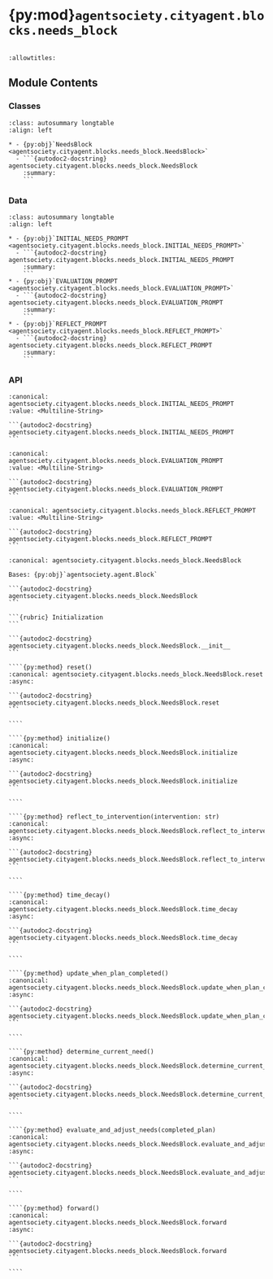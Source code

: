 # {py:mod}`agentsociety.cityagent.blocks.needs_block`

```{py:module} agentsociety.cityagent.blocks.needs_block
```

```{autodoc2-docstring} agentsociety.cityagent.blocks.needs_block
:allowtitles:
```

## Module Contents

### Classes

````{list-table}
:class: autosummary longtable
:align: left

* - {py:obj}`NeedsBlock <agentsociety.cityagent.blocks.needs_block.NeedsBlock>`
  - ```{autodoc2-docstring} agentsociety.cityagent.blocks.needs_block.NeedsBlock
    :summary:
    ```
````

### Data

````{list-table}
:class: autosummary longtable
:align: left

* - {py:obj}`INITIAL_NEEDS_PROMPT <agentsociety.cityagent.blocks.needs_block.INITIAL_NEEDS_PROMPT>`
  - ```{autodoc2-docstring} agentsociety.cityagent.blocks.needs_block.INITIAL_NEEDS_PROMPT
    :summary:
    ```
* - {py:obj}`EVALUATION_PROMPT <agentsociety.cityagent.blocks.needs_block.EVALUATION_PROMPT>`
  - ```{autodoc2-docstring} agentsociety.cityagent.blocks.needs_block.EVALUATION_PROMPT
    :summary:
    ```
* - {py:obj}`REFLECT_PROMPT <agentsociety.cityagent.blocks.needs_block.REFLECT_PROMPT>`
  - ```{autodoc2-docstring} agentsociety.cityagent.blocks.needs_block.REFLECT_PROMPT
    :summary:
    ```
````

### API

````{py:data} INITIAL_NEEDS_PROMPT
:canonical: agentsociety.cityagent.blocks.needs_block.INITIAL_NEEDS_PROMPT
:value: <Multiline-String>

```{autodoc2-docstring} agentsociety.cityagent.blocks.needs_block.INITIAL_NEEDS_PROMPT
```

````

````{py:data} EVALUATION_PROMPT
:canonical: agentsociety.cityagent.blocks.needs_block.EVALUATION_PROMPT
:value: <Multiline-String>

```{autodoc2-docstring} agentsociety.cityagent.blocks.needs_block.EVALUATION_PROMPT
```

````

````{py:data} REFLECT_PROMPT
:canonical: agentsociety.cityagent.blocks.needs_block.REFLECT_PROMPT
:value: <Multiline-String>

```{autodoc2-docstring} agentsociety.cityagent.blocks.needs_block.REFLECT_PROMPT
```

````

`````{py:class} NeedsBlock(llm: agentsociety.llm.LLM, environment: agentsociety.environment.Environment, memory: agentsociety.memory.Memory)
:canonical: agentsociety.cityagent.blocks.needs_block.NeedsBlock

Bases: {py:obj}`agentsociety.agent.Block`

```{autodoc2-docstring} agentsociety.cityagent.blocks.needs_block.NeedsBlock
```

```{rubric} Initialization
```

```{autodoc2-docstring} agentsociety.cityagent.blocks.needs_block.NeedsBlock.__init__
```

````{py:method} reset()
:canonical: agentsociety.cityagent.blocks.needs_block.NeedsBlock.reset
:async:

```{autodoc2-docstring} agentsociety.cityagent.blocks.needs_block.NeedsBlock.reset
```

````

````{py:method} initialize()
:canonical: agentsociety.cityagent.blocks.needs_block.NeedsBlock.initialize
:async:

```{autodoc2-docstring} agentsociety.cityagent.blocks.needs_block.NeedsBlock.initialize
```

````

````{py:method} reflect_to_intervention(intervention: str)
:canonical: agentsociety.cityagent.blocks.needs_block.NeedsBlock.reflect_to_intervention
:async:

```{autodoc2-docstring} agentsociety.cityagent.blocks.needs_block.NeedsBlock.reflect_to_intervention
```

````

````{py:method} time_decay()
:canonical: agentsociety.cityagent.blocks.needs_block.NeedsBlock.time_decay
:async:

```{autodoc2-docstring} agentsociety.cityagent.blocks.needs_block.NeedsBlock.time_decay
```

````

````{py:method} update_when_plan_completed()
:canonical: agentsociety.cityagent.blocks.needs_block.NeedsBlock.update_when_plan_completed
:async:

```{autodoc2-docstring} agentsociety.cityagent.blocks.needs_block.NeedsBlock.update_when_plan_completed
```

````

````{py:method} determine_current_need()
:canonical: agentsociety.cityagent.blocks.needs_block.NeedsBlock.determine_current_need
:async:

```{autodoc2-docstring} agentsociety.cityagent.blocks.needs_block.NeedsBlock.determine_current_need
```

````

````{py:method} evaluate_and_adjust_needs(completed_plan)
:canonical: agentsociety.cityagent.blocks.needs_block.NeedsBlock.evaluate_and_adjust_needs
:async:

```{autodoc2-docstring} agentsociety.cityagent.blocks.needs_block.NeedsBlock.evaluate_and_adjust_needs
```

````

````{py:method} forward()
:canonical: agentsociety.cityagent.blocks.needs_block.NeedsBlock.forward
:async:

```{autodoc2-docstring} agentsociety.cityagent.blocks.needs_block.NeedsBlock.forward
```

````

`````
